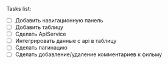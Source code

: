 Tasks list:

- [ ] Добавить навигационную панель
- [ ] Добавить таблицу
- [ ] Сделать ApiService
- [ ] Интегрировать данные с api в таблицу
- [ ] Сделать пагинацию
- [ ] Сделать добавление/удаление комментариев к фильму
